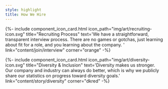 ```yaml
---
style: highlight
title: How We Hire
---
```


<div class="row mx-auto text-center">

{%- include component_icon_card.html 
icon_path="img/art/recruiting-icon.svg"
title="Recruiting Process"
text='We have a straightforward, transparent interview process. There are no games or gotchas, just learning about fit for a role, and you learning about the company. ' 
link="content/join/interview"
corner="orange" -%}

{%- include component_icon_card.html 
icon_path="img/art/diversity-icon.svg"
title="Diversity & Inclusion"
text='Diversity makes us stronger. Our company and industry can always do better, which is why we publicly share our statistics on progress toward diversity goals.'
link="content/story/diversity"
corner="dkred" -%}

</div>
